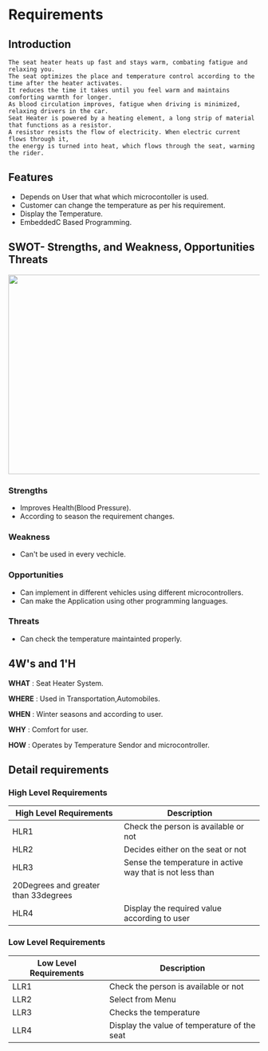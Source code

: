 
# Requirements

## Introduction

    The seat heater heats up fast and stays warm, combating fatigue and relaxing you.
    The seat optimizes the place and temperature control according to the time after the heater activates. 
    It reduces the time it takes until you feel warm and maintains comforting warmth for longer.
    As blood circulation improves, fatigue when driving is minimized, relaxing drivers in the car.
    Seat Heater is powered by a heating element, a long strip of material that functions as a resistor.
    A resistor resists the flow of electricity. When electric current flows through it, 
    the energy is turned into heat, which flows through the seat, warming the rider.

## Features

- Depends on User that what which microcontoller is used.
- Customer can change the temperature as per his requirement.
- Display the Temperature.
- EmbeddedC Based Programming.

## SWOT- Strengths, and Weakness, Opportunities Threats

<img src="https://assets.wordstream.com/s3fs-public/styles/simple_image/public/images/swot-analysis-header1.png?9qhkGEQVMX2Zv5QGkYamvDXW3t1aGWzC&itok=DBCeVBGl" height="400" width="800">

### Strengths

- Improves Health(Blood Pressure).
- According to season the requirement changes.

### Weakness

- Can't be used in every vechicle.

### Opportunities

- Can implement in different vehicles using different microcontrollers.
- Can make the Application using other programming languages.

### Threats

- Can check the temperature maintainted properly.

## 4W's and 1'H

 **WHAT**  : Seat Heater System.
 
 **WHERE** : Used in Transportation,Automobiles.
 
 **WHEN**  : Winter seasons and according to user.
 
 **WHY**   : Comfort for user.
 
 **HOW**   : Operates by Temperature Sendor and microcontroller.

## Detail requirements
### High Level Requirements
| High Level Requirements      | Description |
| ----------- | ----------- |
| HLR1   | Check the person is available or not |
| HLR2   | Decides either on the seat or not|
| HLR3   | Sense the temperature in active way that is not less than 
          20Degrees and greater than 33degrees|
| HLR4   | Display the required value according to user|

### Low Level Requirements
| Low Level Requirements      | Description |
| ----------- | ----------- |
| LLR1   | Check the person is available or not |
| LLR2   | Select from Menu |
| LLR3   | Checks the temperature|
| LLR4   | Display the value of temperature of the seat|

